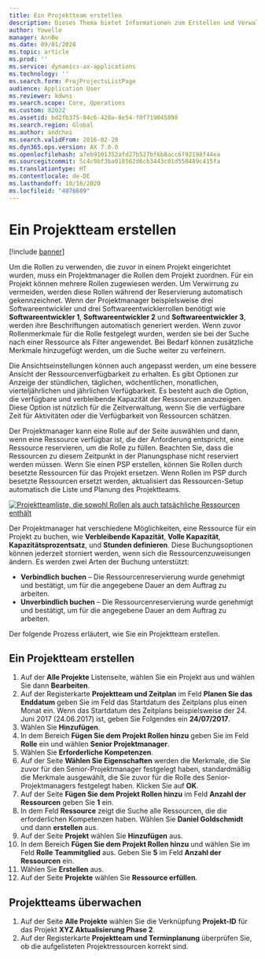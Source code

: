 ```yaml
---
title: Ein Projektteam erstellen
description: Dieses Thema bietet Informationen zum Erstellen und Verwalten von Projektteams.
author: Yowelle
manager: AnnBe
ms.date: 09/01/2020
ms.topic: article
ms.prod: ''
ms.service: dynamics-ax-applications
ms.technology: ''
ms.search.form: ProjProjectsListPage
audience: Application User
ms.reviewer: kdwns
ms.search.scope: Core, Operations
ms.custom: 82022
ms.assetid: bd2fb375-84c6-428a-8e54-f0f719045898
ms.search.region: Global
ms.author: andchoi
ms.search.validFrom: 2016-02-28
ms.dyn365.ops.version: AX 7.0.0
ms.openlocfilehash: a7eb9101352afd27b527bf6b8acc6f92198f44ea
ms.sourcegitcommit: 5c4c9bf3ba018562d6cb3443c01d550489c415fa
ms.translationtype: HT
ms.contentlocale: de-DE
ms.lasthandoff: 10/16/2020
ms.locfileid: "4076689"
---
```

# <a name="create-a-project-team"></a>Ein Projektteam erstellen

[!include [banner](../includes/banner.md)]

Um die Rollen zu verwenden, die zuvor in einem Projekt eingerichtet wurden, muss ein Projektmanager die Rollen dem Projekt zuordnen. Für ein Projekt können mehrere Rollen zugewiesen werden. Um Verwirrung zu vermeiden, werden diese Rollen während der Reservierung automatisch gekennzeichnet. Wenn der Projektmanager beispielsweise drei Softwareentwickler und drei Softwareentwicklerrollen benötigt wie **Softwareentwickler 1**, **Softwareentwickler 2** und **Softwareentwickler 3**, werden ihre Beschriftungen automatisch generiert werden. Wenn zuvor Rollenmerkmale für die Rolle festgelegt wurden, werden sie bei der Suche nach einer Ressource als Filter angewendet. Bei Bedarf können zusätzliche Merkmale hinzugefügt werden, um die Suche weiter zu verfeinern.

Die Ansichtseinstellungen können auch angepasst werden, um eine bessere Ansicht der Ressourcenverfügbarkeit zu erhalten. Es gibt Optionen zur Anzeige der stündlichen, täglichen, wöchentlichen, monatlichen, vierteljährlichen und jährlichen Verfügbarkeit. Es besteht auch die Option, die verfügbare und verbleibende Kapazität der Ressourcen anzuzeigen. Diese Option ist nützlich für die Zeitverwaltung, wenn Sie die verfügbare Zeit für Aktivitäten oder die Verfügbarkeit von Ressourcen schätzen.

Der Projektmanager kann eine Rolle auf der Seite auswählen und dann, wenn eine Ressource verfügbar ist, die der Anforderung entspricht, eine Ressource reservieren, um die Rolle zu füllen. Beachten Sie, dass die Ressourcen zu diesem Zeitpunkt in der Planungsphase nicht reserviert werden müssen. Wenn Sie einen PSP erstellen, können Sie Rollen durch besetzte Ressourcen für das Projekt ersetzen. Wenn Rollen im PSP durch besetzte Ressourcen ersetzt werden, aktualisiert das Ressourcen-Setup automatisch die Liste und Planung des Projektteams.

[![Projektteamliste, die sowohl Rollen als auch tatsächliche Ressourcen enthält](./media/projectresourcing03-1024x368.jpg)](./media/projectresourcing03.jpg) 

Der Projektmanager hat verschiedene Möglichkeiten, eine Ressource für ein Projekt zu buchen, wie **Verbleibende Kapazität**, **Volle Kapazität**, **Kapazitätsprozentsatz**, und **Stunden definieren**. Diese Buchungsoptionen können jederzeit storniert werden, wenn sich die Ressourcenzuweisungen ändern. Es werden zwei Arten der Buchung unterstützt:

- **Verbindlich buchen** – Die Ressourcenreservierung wurde genehmigt und bestätigt, um für die angegebene Dauer an dem Auftrag zu arbeiten.
- **Unverbindlich buchen** – Die Ressourcenreservierung wurde genehmigt und bestätigt, um für die angegebene Dauer an dem Auftrag zu arbeiten.

Der folgende Prozess erläutert, wie Sie ein Projektteam erstellen.

## <a name="create-a-project-team"></a>Ein Projektteam erstellen

1. Auf der **Alle Projekte** Listenseite, wählen Sie ein Projekt aus und wählen Sie dann **Bearbeiten**.
2. Auf der Registerkarte **Projektteam und Zeitplan** im Feld **Planen Sie das Enddatum** geben Sie im Feld das Startdatum des Zeitplans plus einen Monat ein. Wenn das Startdatum des Zeitplans beispielsweise der 24. Juni 2017 (24.06.2017) ist, geben Sie Folgendes ein **24/07/2017**.
3. Wählen Sie **Hinzufügen**.
4. In dem Bereich **Fügen Sie dem Projekt Rollen hinzu** geben Sie im Feld **Rolle** ein und wählen **Senior Projektmanager**.
5. Wählen Sie **Erforderliche Kompetenzen**.
6. Auf der Seite **Wählen Sie Eigenschaften** werden die Merkmale, die Sie zuvor für den Senior-Projektmanager festgelegt haben, standardmäßig die Merkmale ausgewählt, die Sie zuvor für die Rolle des Senior-Projektmanagers festgelegt haben. Klicken Sie auf **OK**.
7. Auf der Seite **Fügen Sie dem Projekt Rollen hinzu** im Feld **Anzahl der Ressourcen** geben Sie **1** ein.
8. In dem Feld **Ressource** zeigt die Suche alle Ressourcen, die die erforderlichen Kompetenzen haben. Wählen Sie **Daniel Goldschmidt** und dann **erstellen** aus.
9. Auf der Seite **Projekt** wählen Sie **Hinzufügen** aus.
10. In dem Bereich **Fügen Sie dem Projekt Rollen hinzu** und wählen Sie im Feld **Rolle** **Teammitglied** aus. Geben Sie **5** im Feld **Anzahl der Ressourcen** ein.
11. Wählen Sie **Erstellen** aus.
12. Auf der Seite **Projekte** wählen Sie **Ressource erfüllen**.

## <a name="monitor-project-teams"></a>Projektteams überwachen
1. Auf der Seite **Alle Projekte** wählen Sie die Verknüpfung **Projekt-ID** für das Projekt **XYZ Aktualisierung Phase 2**.
2. Auf der Registerkarte **Projektteam und Terminplanung** überprüfen Sie, ob die aufgelisteten Projektressourcen korrekt sind.
